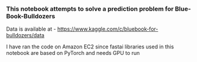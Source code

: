### This notebook attempts to solve a prediction problem for Blue-Book-Bulldozers

Data is available at - https://www.kaggle.com/c/bluebook-for-bulldozers/data

I have ran the code on Amazon EC2 since fastai libraries used in this notebook are based on PyTorch and needs GPU to run

